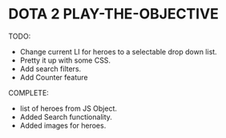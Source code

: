 # DOTA 2 PLAY-THE-OBJECTIVE

TODO:
- Change current LI for heroes to a selectable drop down list.
- Pretty it up with some CSS.
- Add search filters.
- Add Counter feature

COMPLETE:
+ list of heroes from JS Object.
+ Added Search functionality.
+ Added images for heroes.


